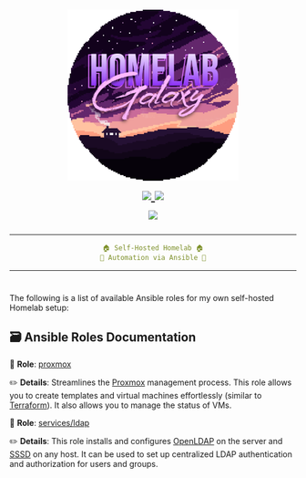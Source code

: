 <h1 align="center">
    <a href="#"><img src="https://github.com/kikewtf/galaxy/raw/main/.github/readme/logo.png" alt="Galaxy" width="300" /></a>
    <br />
    <a href="https://github.com/kikewtf/galaxy/homelab/issues">
        <img src="https://img.shields.io/github/issues/kikewtf/homelab?color=fab387&labelColor=303446&style=for-the-badge" />
    </a>
    <a href="https://github.com/kikewtf/homelab">
        <img src="https://img.shields.io/github/repo-size/kikewtf/homelab?color=ea999c&labelColor=303446&style=for-the-badge" />
    </a>
    <br/>
    <a href="https://www.ansible.com/">
        <img src="https://img.shields.io/badge/ansible%20version->=2.15.5-b4befe?labelColor=303446&style=for-the-badge&logo=ansible" />
    </a>
    <br />
</h1>

<div align="center">
<hr/>

```yaml
🏠 Self-Hosted Homelab 🏠
🌌 Automation via Ansible 🌌
```

<hr/>
<h1></h1>
</div>

The following is a list of available Ansible roles for my own self-hosted Homelab setup:

## 🗃️ Ansible Roles Documentation

📁 **Role**: [proxmox](./roles/proxmox/)

✏️ **Details**: Streamlines the [Proxmox](https://www.proxmox.com/en/) management process. This role allows you to create templates and virtual machines effortlessly (similar to [Terraform](https://www.terraform.io/)).
It also allows you to manage the status of VMs.

📁 **Role**: [services/ldap](./roles/services/ldap/)

✏️ **Details**: This role installs and configures [OpenLDAP](https://www.openldap.org/) on the server and [SSSD](https://sssd.io/) on any host. It can be used to set up centralized LDAP authentication and authorization for users and groups.